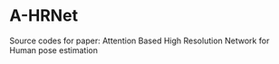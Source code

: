 # A-HRNet
Source codes for paper: Attention Based High Resolution Network for Human pose estimation
